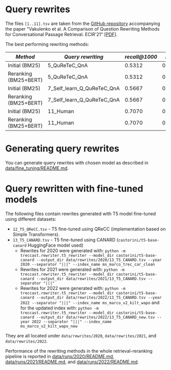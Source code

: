 # Query rewrites

The files `[1..11].tsv` are taken from the [GitHub repository](https://github.com/svakulenk0/cast_evaluation) accompanying the paper "Vakulenko et al. A Comparison of Question Rewriting Methods for Conversational Passage Retrieval. ECIR'21" [[PDF](https://arxiv.org/pdf/2101.07382.pdf)].

The best performing rewriting methods:

| *Method* | *Query rewriting* | *recall@1000* | *MAP* | *MRR* | *NDCG* | *NDCG@5* |
| -- | -- | -- | -- | -- | -- | -- |
| Initial (BM25) | 5_QuReTeC_QnA | 0.5312 | 0.0927 | 0.2621 | 0.3109 | 0.1703 |
| Reranking (BM25+BERT) | 5_QuReTeC_QnA | 0.5312 | 0.2084 | 0.4888 | 0.4233 | 0.3540 |
| Initial (BM25) | 7_Self_learn_Q_QuReTeC_QnA | 0.5667 | 0.0940 | 0.2567 | 0.3257 | 0.1669 |
| Reranking (BM25+BERT) | 7_Self_learn_Q_QuReTeC_QnA | 0.5667 | 0.2220 | 0.5128 | 0.4457 | 0.3625 |
| Initial (BM25) | 11_Human | 0.7070 | 0.1439 | 0.3777 | 0.4232 | 0.2431 |
| Reranking (BM25+BERT) | 11_Human | 0.7070 | 0.3269 | 0.6912 | 0.5830 | 0.5116 |

# Generating query rewrites

You can generate query rewrites with chosen model as described in [data/fine_tuning/README.md](../fine_tuning/README.md). 

# Query rewritten with fine-tuned models

The following files contain rewrites generated with T5 model fine-tuned using different datasets:
  * `12_T5_QReCC.tsv` - T5 fine-tuned using QReCC (implementation based on Simple Transformers).
  * `13_T5_CANARD.tsv` - T5 fine-tuned using CANARD (`castorini/t5-base-canard` HuggingFace model used)
    - Rewrites for 2020 were generated with:
    `python -m treccast.rewriter.t5_rewriter --model_dir castorini/t5-base-canard --output_dir data/rewrites/2020/13_T5_CANARD.tsv --year 2020 --separator "|||" --index_name ms_marco_trec_car_clean`
    - Rewrites for 2021 were generated with:
    `python -m treccast.rewriter.t5_rewriter --model_dir castorini/t5-base-canard --output_dir data/rewrites/2021/13_T5_CANARD.tsv --separator "|||"`
    - Rewrites for 2022 were generated with:
    `python -m treccast.rewriter.t5_rewriter --model_dir castorini/t5-base-canard --output_dir data/rewrites/2022/13_T5_CANARD.tsv --year 2022 --separator "|||" --index_name ms_marco_v2_kilt_wapo`
    and for the updated index with:
    `python -m treccast.rewriter.t5_rewriter --model_dir castorini/t5-base-canard --output_dir data/rewrites/2022/13_T5_CANARD_new.tsv --year 2022 --separator "|||" --index_name ms_marco_v2_kilt_wapo_new`

They are all located under `data/rewrites/2020`, `data/rewrites/2021`, and `data/rewrites/2022`.

Performance of the rewriting methods in the whole retrieval-reranking pipeline is reported in [data/runs/2020/README.md](../runs/2020/README.md), [data/runs/2021/README.md](../runs/2021/README.md), and [data/runs/2022/README.md](../runs/2022/README.md).
